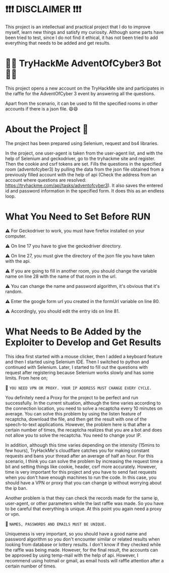 # :exclamation::exclamation::exclamation: DISCLAIMER :exclamation::exclamation::exclamation:
This project is an intellectual and practical project that I do to improve myself, learn new things and satisfy my curiosity. Although some parts have been tried to test, since I do not find it ethical, it has not been tried to add everything that needs to be added and get results.

# :man_technologist: TryHackMe AdventOfCyber3 Bot :man_technologist:
This project opens a new account on the TryHackMe site and participates in the raffle for the AdventOfCyber 3 event by answering all the questions.

Apart from the scenario, it can be used to fill the specified rooms in other accounts if there is a json file. :smile::smile:

# About the Project :blue_book:
The project has been prepared using Selenium, request and bs4 libraries.

In the project, one user-agent is taken from the user-agent list, and with the help of Selenium and geckodriver, go to the tryhackme site and register. Then the cookie and csrf tokens are set. Fills the questions in the specified room (adventofcyber3) by pulling the data from the json file obtained from a previously filled account with the help of api (Check the address from an account where questions are resolved: https://tryhackme.com/api/tasks/adventofcyber3). It also saves the entered id and password information in the specified form. It does this as an endless loop. 

# What You Need to Set Before RUN
:warning: For Geckodriver to work, you must have firefox installed on your computer.

:warning: On line 17 you have to give the geckodriver directory.

:warning: On line 27, you must give the directory of the json file you have taken with the api.

:warning: If you are going to fill in another room, you should change the variable name on line 28 with the name of that room in the url.

:warning: You can change the name and password algorithm, it's obvious that it's random.

:warning: Enter the google form url you created in the formUrl variable on line 80.

:warning: Accordingly, you should edit the entry ids on line 81.


# What Needs to Be Added by the Exploiter to Develop and Get Results
This idea first started with a mouse clicker, then I added a keyboard feature and then I started using Selenium IDE. Then I switched to python and continued with Selenium. Later, I started to fill out the questions with request after registering because Selenium works slowly and has some limits. From here on;

:open_book: `YOU NEED VPN OR PROXY. YOUR IP ADDRESS MUST CHANGE EVERY CYCLE.`

You definitely need a Proxy for the project to be perfect and run successfully. In the current situation, although the time varies according to the connection location, you need to solve a recaptcha every 10 minutes on average. You can solve this problem by using the listen feature of recaptcha, download the file, and then get the result with one of the speech-to-text applications. However, the problem here is that after a certain number of times, the recaptcha realizes that you are a bot and does not allow you to solve the recaptcha. You need to change your IP.

In addition, although this time varies depending on the intensity (15mins to few hours), TryHackMe's cloudflare catches you for making constant requests and bans your thread after an average of half an hour. For this scenario, I think you can solve the problem by increasing the request time a bit and setting things like cookie, header, csrf more accurately. However, time is very important for this project and you have to send fast requests when you don't have enough machines to run the code. In this case, you should have a VPN or proxy that you can change ip without worrying about the ip ban.

Another problem is that they can check the records made for the same ip, user-agent, or other parameters while the last raffle was made. So you have to be careful that everything is unique. At this point you again need a proxy or vpn.

:open_book: `NAMES, PASSWORDS AND EMAILS MUST BE UNIQUE.`

Uniqueness is very important, so you should have a good name and password algorithm so you don't encounter similar or related results when looking from database or lottery results.
I don't know if they checked while the raffle was being made. However, for the final result, the accounts can be approved by using temp-mail with the help of api. However, I recommend using hotmail or gmail, as email hosts will raffle attention after a certain number of times.
